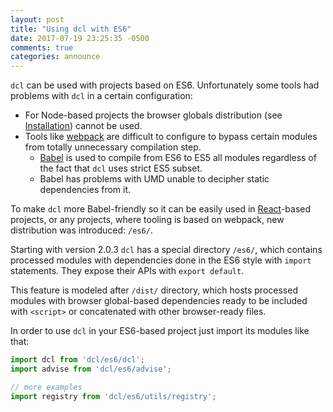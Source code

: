 ```yaml
---
layout: post
title: "Using dcl with ES6"
date: 2017-07-19 23:25:35 -0500
comments: true
categories: announce
---
```


`dcl` can be used with projects based on ES6. Unfortunately some tools had problems with `dcl` in a certain configuration:

* For Node-based projects the browser globals distribution (see [Installation](/2.x/docs/installation/)) cannot be used.
* Tools like [webpack](https://webpack.github.io/) are difficult to configure to bypass certain modules from totally unnecessary compilation step.
  * [Babel](https://babeljs.io/) is used to compile from ES6 to ES5 all modules regardless of the fact that `dcl` uses strict ES5 subset.
  * Babel has problems with UMD unable to decipher static dependencies from it.

To make `dcl` more Babel-friendly so it can be easily used in [React](https://facebook.github.io/react/)-based projects, or any projects, where tooling is based on webpack, new distribution was introduced: `/es6/`.

Starting with version 2.0.3 `dcl` has a special directory `/es6/`, which contains processed modules with dependencies done in the ES6 style with `import` statements. They expose their APIs with `export default`.

<!-- more -->

This feature is modeled after `/dist/` directory, which hosts processed modules with browser global-based dependencies ready to be included with `<script>` or concatenated with other browser-ready files.

In order to use `dcl` in your ES6-based project just import its modules like that:

```js
import dcl from 'dcl/es6/dcl';
import advise from 'dcl/es6/advise';

// more examples
import registry from 'dcl/es6/utils/registry';
```
